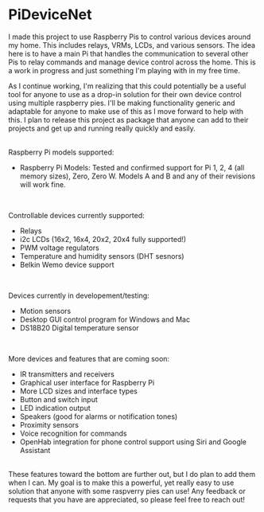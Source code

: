 # PiDeviceNet


I made this project to use Raspberry Pis to control various devices around my home. This includes relays, VRMs, LCDs, and various sensors. The idea here is to have a main Pi that handles the communication to several other Pis to relay commands and manage device control across the home. This is a work in progress and just something I'm playing with in my free time.

As I continue working, I'm realizing that this could potentially be a useful tool for anyone to use as a drop-in solution for their own device control using multiple raspberry pies. I'll be making functionality generic and adaptable for anyone to make use of this as I move forward to help with this. I plan to release this project as package that anyone can add to their projects and get up and running really quickly and easily. 


<br/>
Raspberry Pi models supported:

* Raspberry Pi Models: Tested and confirmed support for Pi 1, 2, 4 (all memory sizes), Zero, Zero W. Models A and B and any of their revisions will work fine.

<br/>

Controllable devices currently supported:

* Relays
* i2c LCDs (16x2, 16x4, 20x2, 20x4 fully supported!)
* PWM voltage regulators
* Temperature and humidity sensors (DHT sesnors)
* Belkin Wemo device support

<br/>

Devices currently in developement/testing:

* Motion sensors
* Desktop GUI control program for Windows and Mac
* DS18B20 Digital temperature sensor

<br/>

More devices and features that are coming soon:

* IR transmitters and receivers
* Graphical user interface for Raspberry Pi
* More LCD sizes and interface types
* Button and switch input
* LED indication output
* Speakers (good for alarms or notification tones)
* Proximity sensors
* Voice recognition for commands
* OpenHab integration for phone control support using Siri and Google Assistant

<br/>
These features toward the bottom are further out, but I do plan to add them when I can. My goal is to make this a powerful, yet really easy to use solution that anyone with some raspverry pies can use! Any feedback or requests that you have are appreciated, so please feel free to reach out!
